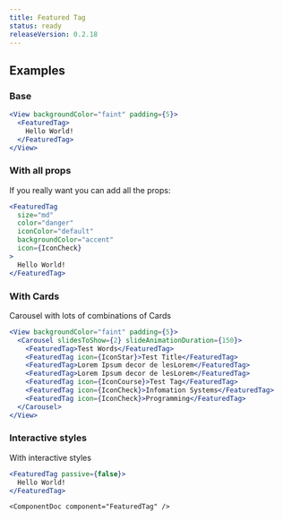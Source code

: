 ```yaml
---
title: Featured Tag
status: ready
releaseVersion: 0.2.18
---
```


## Examples

### Base
```.jsx
<View backgroundColor="faint" padding={5}>
  <FeaturedTag>
    Hello World!
  </FeaturedTag>
</View>
```


### With all props
If you really want you can add all the props:
```.jsx
<FeaturedTag
  size="md"
  color="danger"
  iconColor="default"
  backgroundColor="accent"
  icon={IconCheck}
>
  Hello World!
</FeaturedTag>
```


### With Cards
Carousel with lots of combinations of Cards
```.jsx
<View backgroundColor="faint" padding={5}>
  <Carousel slidesToShow={2} slideAnimationDuration={150}>
    <FeaturedTag>Test Words</FeaturedTag>
    <FeaturedTag icon={IconStar}>Test Title</FeaturedTag>
    <FeaturedTag>Lorem Ipsum decor de lesLorem</FeaturedTag>
    <FeaturedTag>Lorem Ipsum decor de lesLorem</FeaturedTag>
    <FeaturedTag icon={IconCourse}>Test Tag</FeaturedTag>
    <FeaturedTag icon={IconCheck}>Infomation Systems</FeaturedTag>
    <FeaturedTag icon={IconCheck}>Programming</FeaturedTag>
  </Carousel>
</View>
```

### Interactive styles
With interactive styles
```.jsx
<FeaturedTag passive={false}>
  Hello World!
</FeaturedTag>
```

```!jsx
<ComponentDoc component="FeaturedTag" />
```

